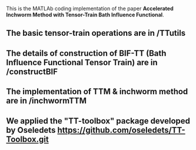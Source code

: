 This is the MATLAb coding implementation of the paper **Accelerated Inchworm Method with Tensor-Train Bath Influence Functional**.

## The basic tensor-train operations are in /TTutils

## The details of construction of BIF-TT (Bath Influence Functional Tensor Train) are in /constructBIF

## The implementation of TTM & inchworm method are in /inchwormTTM

## We applied the "TT-toolbox" package developed by Oseledets https://github.com/oseledets/TT-Toolbox.git



